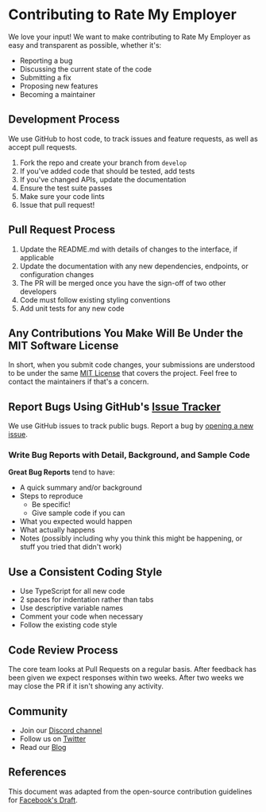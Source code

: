 # Contributing to Rate My Employer

We love your input! We want to make contributing to Rate My Employer as easy and transparent as possible, whether it's:

- Reporting a bug
- Discussing the current state of the code
- Submitting a fix
- Proposing new features
- Becoming a maintainer

## Development Process

We use GitHub to host code, to track issues and feature requests, as well as accept pull requests.

1. Fork the repo and create your branch from `develop`
2. If you've added code that should be tested, add tests
3. If you've changed APIs, update the documentation
4. Ensure the test suite passes
5. Make sure your code lints
6. Issue that pull request!

## Pull Request Process

1. Update the README.md with details of changes to the interface, if applicable
2. Update the documentation with any new dependencies, endpoints, or configuration changes
3. The PR will be merged once you have the sign-off of two other developers
4. Code must follow existing styling conventions
5. Add unit tests for any new code

## Any Contributions You Make Will Be Under the MIT Software License
In short, when you submit code changes, your submissions are understood to be under the same [MIT License](http://choosealicense.com/licenses/mit/) that covers the project. Feel free to contact the maintainers if that's a concern.

## Report Bugs Using GitHub's [Issue Tracker](https://github.com/yourusername/ratemyemployer/issues)
We use GitHub issues to track public bugs. Report a bug by [opening a new issue](https://github.com/yourusername/ratemyemployer/issues/new).

### Write Bug Reports with Detail, Background, and Sample Code

**Great Bug Reports** tend to have:

- A quick summary and/or background
- Steps to reproduce
  - Be specific!
  - Give sample code if you can
- What you expected would happen
- What actually happens
- Notes (possibly including why you think this might be happening, or stuff you tried that didn't work)

## Use a Consistent Coding Style

* Use TypeScript for all new code
* 2 spaces for indentation rather than tabs
* Use descriptive variable names
* Comment your code when necessary
* Follow the existing code style

## Code Review Process

The core team looks at Pull Requests on a regular basis. After feedback has been given we expect responses within two weeks. After two weeks we may close the PR if it isn't showing any activity.

## Community
- Join our [Discord channel](link-to-discord)
- Follow us on [Twitter](link-to-twitter)
- Read our [Blog](link-to-blog)

## References
This document was adapted from the open-source contribution guidelines for [Facebook's Draft](https://github.com/facebook/draft-js/blob/a9316a723f9e918afde44dea68b5f9f39b7d9b00/CONTRIBUTING.md). 